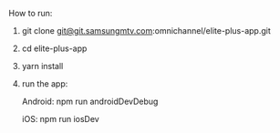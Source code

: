 How to run:

1. git clone git@git.samsungmtv.com:omnichannel/elite-plus-app.git
2. cd elite-plus-app
3. yarn install
4. run the app:

    Android:    npm run androidDevDebug

    iOS:        npm run iosDev